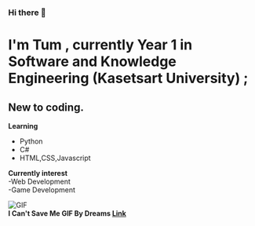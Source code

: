 ### Hi there 👋


<!--
**TopsonArcana/TopsonArcana** is a ✨ _special_ ✨ repository because its `README.md` (this file) appears on your GitHub profile.

Here are some ideas to get you started:

- 🔭 I’m currently working on ...
- 🌱 I’m currently learning ...
- 👯 I’m looking to collaborate on ...
- 🤔 I’m looking for help with ...
- 💬 Ask me about ...
- 📫 How to reach me: ...
- 😄 Pronouns: ...
- ⚡ Fun fact: ...
-->
# I'm Tum , currently Year 1 in Software and Knowledge Engineering (Kasetsart University) ;   
## New to coding.    
**Learning**
  - Python    
  - C#     
  - HTML,CSS,Javascript  
  
**Currently interest**     
  -Web Development      
  -Game Development     

![GIF](https://media0.giphy.com/media/LRxEo2PjNQcvEkXrNt/giphy.gif?cid=ecf05e47ugbxg90jfy3dxo19rtb9v6zf08u42ft8v4tnim16&rid=giphy.gif)  
**I Can't Save Me GIF By Dreams [Link](https://gph.is/g/aXWK9gP)**
